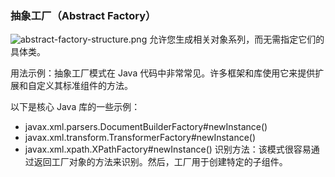 ### 抽象工厂（Abstract Factory）


![abstract-factory-structure.png](abstract-factory-structure.png)
允许您生成相关对象系列，而无需指定它们的具体类。

用法示例：抽象工厂模式在 Java 代码中非常常见。许多框架和库使用它来提供扩展和自定义其标准组件的方法。

以下是核心 Java 库的一些示例： 
- javax.xml.parsers.DocumentBuilderFactory#newInstance()
- javax.xml.transform.TransformerFactory#newInstance()
- javax.xml.xpath.XPathFactory#newInstance()
识别方法：该模式很容易通过返回工厂对象的方法来识别。然后，工厂用于创建特定的子组件。

